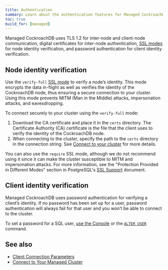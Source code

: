 ```yaml
---
title: Authentication
summary: Learn about the authentication features for Managed CockroachDB clusters.
toc: true
build_for: [managed]
---
```


Managed CockroachDB uses TLS 1.2 for inter-node and client-node communication, digital certificates for inter-node authentication, [SSL modes](https://www.postgresql.org/docs/11/libpq-ssl.html) for node identity verification, and password authentication for client identity verification.

## Node identity verification

Use the `verify-full` [SSL mode](https://www.postgresql.org/docs/11/libpq-ssl.html) to verify a node’s identity. This mode encrypts the data in-flight as well as verifies the identity of the CockroachDB node, thus ensuring a secure connection to your cluster. Using this mode prevents MITM (Man in the Middle) attacks, impersonation attacks, and eavesdropping.

To connect securely to your cluster using the `verify-full` mode:

1. Download the CA certificate and place it in the `certs` directory. The Certificate Authority (CA) certificate is the file that the client uses to verify the identity of the CockroachDB node.
2. When connecting to the cluster, specify the path to the `certs` directory in the connection string. See [Connect to your cluster](managed-connect-to-your-cluster.html) for more details.

You can also use the `require` SSL mode, although we do not recommend using it since it can make the cluster susceptible to MITM and impersonation attacks. For more information, see the "Protection Provided in Different Modes" section in PostgreSQL's [SSL Support](https://www.postgresql.org/docs/9.4/libpq-ssl.html) document.

## Client identity verification

Managed CockroachDB uses password authentication for verifying a client’s identity. If no password has been set up for a user, password authentication will always fail for that user and you won’t be able to connect to the cluster.

To set a password for a SQL user, [use the Console](managed-authorization.html#use-the-console) or the  [`ALTER USER`](alter-user.html) command.

## See also

- [Client Connection Parameters](connection-parameters.html)
- [Connect to Your Managed Cluster](managed-connect-to-your-cluster.html)
